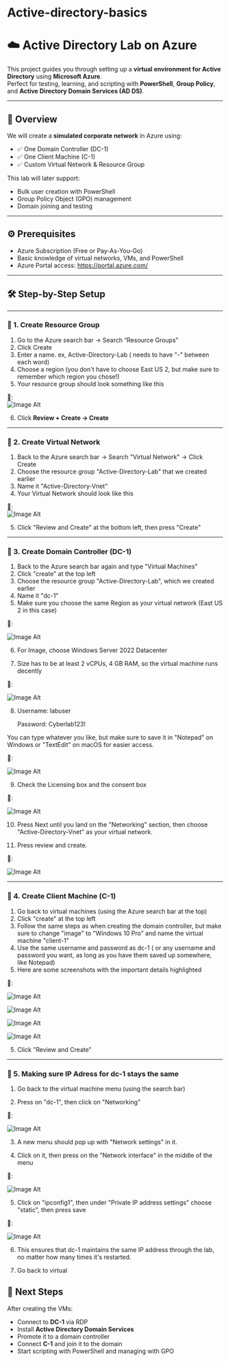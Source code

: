 # Active-directory-basics

# ☁️ Active Directory Lab on Azure

This project guides you through setting up a **virtual environment for Active Directory** using **Microsoft Azure**.  
Perfect for testing, learning, and scripting with **PowerShell**, **Group Policy**, and **Active Directory Domain Services (AD DS)**.

---

## 🧠 Overview

We will create a **simulated corporate network** in Azure using:

- ✅ One Domain Controller (DC-1)
- ✅ One Client Machine (C-1)
- ✅ Custom Virtual Network & Resource Group

This lab will later support:
- Bulk user creation with PowerShell
- Group Policy Object (GPO) management
- Domain joining and testing

---

## ⚙️ Prerequisites

- Azure Subscription (Free or Pay-As-You-Go)
- Basic knowledge of virtual networks, VMs, and PowerShell
- Azure Portal access: https://portal.azure.com/

---

## 🛠️ Step-by-Step Setup

---

### 🔹 1. Create Resource Group

1. Go to the Azure search bar → Search “Resource Groups”
2. Click Create
3. Enter a name. ex, Active-Directory-Lab ( needs to have "-" between each word)
4. Choose a region (you don't have to choose East US 2, but make sure to remember which region you chose!)
5. Your resource group should look something like this

📸:  
![Image Alt](https://raw.githubusercontent.com/OmarITx/Active-directory-basics/140f8141a65a5c7efbdddf9ea1f9f334c2e92cd6/Screenshot%202025-06-29%20142439.png)

6. Click **Review + Create → Create**

---

### 🔹 2. Create Virtual Network

1. Back to the Azure search bar → Search "Virtual Network" → Click Create
2. Choose the resource group "Active-Directory-Lab" that we created earlier
3. Name it "Active-Directory-Vnet"
4. Your Virtual Network should look like this

📸:  
![Image Alt](https://github.com/OmarITx/Active-directory-basics/blob/main/Screenshot%202025-06-29%20171239.png?raw=true=250x250)

5. Click "Review and Create" at the bottom left, then press "Create"
---

### 🔹 3. Create Domain Controller (DC-1)

1. Back to the Azure search bar again and type "Virtual Machines"
2. Click "create" at the top left
3. Choose the resource group "Active-Directory-Lab", which we created earlier
4. Name it "dc-1"
5. Make sure you choose the same Region as your virtual network (East US 2 in this case)


📸:

![Image Alt](https://github.com/OmarITx/Active-directory-basics/blob/main/Screenshot%201.png?raw=true=250x250)


6. For Image, choose Windows Server  2022 Datacenter

7. Size has to be at least 2 vCPUs, 4 GB RAM, so the virtual machine runs decently

📸:

![Image Alt](https://github.com/OmarITx/Active-directory-basics/blob/main/Screenshot%202025-07-23%20115229.png?raw=true=250x250)


8. Username: labuser

   Password: Cyberlab123!
   
You can type whatever you like, but make sure to save it in "Notepad" on Windows or "TextEdit" on macOS for easier access.


📸:

![Image Alt](https://github.com/OmarITx/Active-directory-basics/blob/main/Screenshot%202025-07-22%20232311.png?raw=true=250x250)


9. Check the Licensing box and the consent box

    
📸:

![Image Alt](https://github.com/OmarITx/Active-directory-basics/blob/main/Screenshot%202025-07-22%20232338.png?raw=true=250x250)


10. Press Next until you land on the "Networking" section, then choose "Active-Directory-Vnet" as your virtual network.
    
11. Press review and create.

📸:

![Image Alt](https://github.com/OmarITx/Active-directory-basics/blob/main/Screenshot%202.png?raw=true=250x250)

---

### 🔹 4. Create Client Machine (C-1)

1. Go back to virtual machines (using the Azure search bar at the top)
2. Click "create" at the top left
3. Follow the same steps as when creating the domain controller, but make sure to change "image" to "Windows 10 Pro" and name the virtual machine "client-1"
4. Use the same username and password as dc-1 ( or any username and password you want, as long as you have them saved up somewhere, like Notepad)
4. Here are some screenshots with the important details highlighted

📸: 

![Image Alt](https://github.com/OmarITx/Active-directory-basics/blob/main/Screenshot%203.png?raw=true=250x250)

![Image Alt](https://github.com/OmarITx/Active-directory-basics/blob/main/Screenshot%204.png?raw=true=250x250)

![Image Alt](https://github.com/OmarITx/Active-directory-basics/blob/main/Screenshot%202025-07-24%20144142.png?raw=true=250x250)

![Image Alt](https://github.com/OmarITx/Active-directory-basics/blob/main/Screenshot%205.png?raw=true=250x250)

5. Click "Review and Create"
   


---

### 🔹 5. Making sure IP Adress for dc-1 stays the same

1. Go back to the virtual machine menu (using the search bar)

2. Press on "dc-1", then click on "Networking"

   
📸: 


![Image Alt](https://github.com/OmarITx/Active-directory-basics/blob/main/screenshot%206.png?raw=true=250x250)
   
3. A new menu should pop up with "Network settings" in it.

   
4. Click on it, then press on the "Network interface" in the middle of the menu


📸: 


![Image Alt](https://github.com/OmarITx/Active-directory-basics/blob/main/Screenshot%207.png?raw=true=250x250)
   
5. Click on "ipconfig1", then under "Private IP address settings" choose "static", then press save

    
📸: 


![Image Alt](https://github.com/OmarITx/Active-directory-basics/blob/main/Screenshot%208.png?raw=true=250x250)

6. This ensures that dc-1 maintains the same IP address through the lab, no matter how  many times it's restarted.

    


1. Go back to virtual
## 🚀 Next Steps

After creating the VMs:

- Connect to **DC-1** via RDP
- Install **Active Directory Domain Services**
- Promote it to a domain controller
- Connect **C-1** and join it to the domain
- Start scripting with PowerShell and managing with GPO


